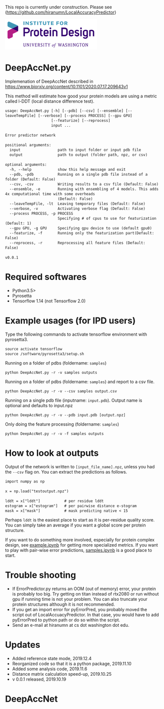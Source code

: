 This repo is currently under construction. Please see (https://github.com/hiranumn/LocalAccuracyPredictor)

<img src="figures/ipdlogo.png">

# DeepAccNet.py
Implemenation of DeepAccNet described in https://www.biorxiv.org/content/10.1101/2020.07.17.209643v1

This method will estimate how good your protein models are using a metric called l-DDT (local distance difference test).

```
usage: DeepAccNet.py [-h] [--pdb] [--csv] [--ensemble] [--leaveTempFile] [--verbose] [--process PROCESS] [--gpu GPU]
                     [--featurize] [--reprocess]
                     input ...

Error predictor network

positional arguments:
  input                 path to input folder or input pdb file
  output                path to output (folder path, npz, or csv)

optional arguments:
  -h, --help            show this help message and exit
  --pdb, -pdb           Running on a single pdb file instead of a folder (Default: False)
  --csv, -csv           Writing results to a csv file (Default: False)
  --ensemble, -e        Running with ensembling of 4 models. This adds 4x computational time with some overheads
                        (Default: False)
  --leaveTempFile, -lt  Leaving temporary files (Default: False)
  --verbose, -v         Activating verbose flag (Default: False)
  --process PROCESS, -p PROCESS
                        Specifying # of cpus to use for featurization (Default: 1)
  --gpu GPU, -g GPU     Specifying gpu device to use (default gpu0)
  --featurize, -f       Running only the featurization part(Default: False)
  --reprocess, -r       Reprocessing all feature files (Default: False)

v0.0.1
```

# Required softwares
- Python3.5>
- Pyrosetta 
- Tensorflow 1.14 (not Tensorflow 2.0)

# Example usages (for IPD users)
Type the following commands to activate tensorflow environment with pyrosetta3.
```
source activate tensorflow
source /software/pyrosetta3/setup.sh
```

Running on a folder of pdbs (foldername: ```samples```)
```
python DeepAccNet.py -r -v samples outputs
```
Running on a folder of pdbs (foldername: ```samples```) and report to a csv file.
```
python DeepAccNet.py -r -v --csv samples output.csv
```

Running on a single pdb file (inputname: ```input.pdb```). Output name is optional and defaults to input.npz
```
python DeepAccNet.py -r -v --pdb input.pdb [output.npz]
```

Only doing the feature processing (foldername: ```samples```)
```
python DeepAccNet.py -r -v -f samples outputs
```

# How to look at outputs
Output of the network is written to ```[input_file_name].npz```, unless you had the ```--csv``` flag on.
You can extract the predictions as follows.

```
import numpy as np

x = np.load("testoutput.npz")

lddt = x["lddt"]           # per residue lddt
estogram = x["estogram"]   # per pairwise distance e-stogram
mask = x["mask"]           # mask predicting native < 15
```
Perhaps ```lddt``` is the easiest place to start as it is per-residue quality score. You can simply take an average if you want a global score per protein structure. 

If you want to do something more involved, especially for protein complex design, see [example.ipynb](ipynbs/example.ipynb) for getting more specialized metrics. If you want to play with pair-wise error predictions, [samples.ipynb](ipynbs/samples.ipynb) is a good place to start.

# Trouble shooting
- If ErrorPredictor.py returns an OOM (out of memory) error, your protein is probably too big. Try getting on titan instead of rtx2080 or run without gpu if running time is not your problem. You can also truncate your protein structures although it is not recommended.
- If you get an import error for pyErrorPred, you probably moved the script out of LocalAccuacyPredictor. In that case, you would have to add pyErrorPred to python path or do so within the script. 
- Send an e-mail at hiranumn at cs dot washington dot edu.



# Updates
- Added reference state mode, 2019.12.4
- Reorganized code so that it is a python package, 2019.11.10
- Added some analysis code, 2019.11.6
- Distance matrix calculation speed-up, 2019.10.25
- v 0.0.1 released, 2019.10.19
# DeepAccNet
